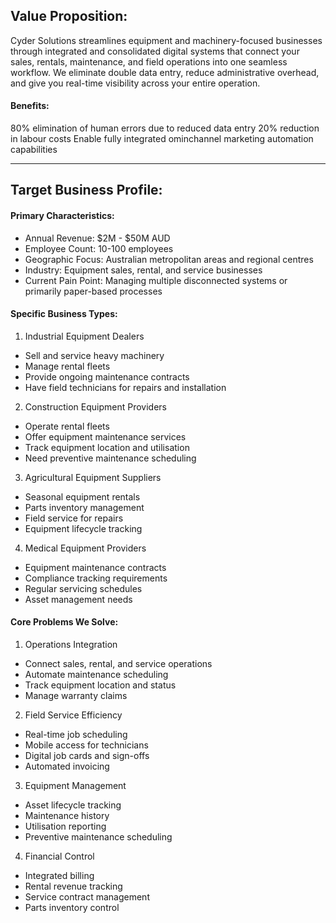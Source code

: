 ## Value Proposition:
Cyder Solutions streamlines equipment and machinery-focused businesses through integrated and consolidated digital systems that connect your sales, rentals, maintenance, and field operations into one seamless workflow. We eliminate double data entry, reduce administrative overhead, and give you real-time visibility across your entire operation.

#### Benefits:
80% elimination of human errors due to reduced data entry
20% reduction in labour costs
Enable fully integrated ominchannel marketing automation capabilities

---
## Target Business Profile:
#### Primary Characteristics:
- Annual Revenue: $2M - $50M AUD
- Employee Count: 10-100 employees
- Geographic Focus: Australian metropolitan areas and regional centres
- Industry: Equipment sales, rental, and service businesses
- Current Pain Point: Managing multiple disconnected systems or primarily paper-based processes

#### Specific Business Types:
1. Industrial Equipment Dealers
- Sell and service heavy machinery
- Manage rental fleets
- Provide ongoing maintenance contracts
- Have field technicians for repairs and installation

2. Construction Equipment Providers
- Operate rental fleets
- Offer equipment maintenance services
- Track equipment location and utilisation
- Need preventive maintenance scheduling

3. Agricultural Equipment Suppliers
- Seasonal equipment rentals
- Parts inventory management
- Field service for repairs
- Equipment lifecycle tracking

4. Medical Equipment Providers
- Equipment maintenance contracts
- Compliance tracking requirements
- Regular servicing schedules
- Asset management needs

#### Core Problems We Solve:
1. Operations Integration
- Connect sales, rental, and service operations
- Automate maintenance scheduling
- Track equipment location and status
- Manage warranty claims

2. Field Service Efficiency
- Real-time job scheduling
- Mobile access for technicians
- Digital job cards and sign-offs
- Automated invoicing

3. Equipment Management
- Asset lifecycle tracking
- Maintenance history
- Utilisation reporting
- Preventive maintenance scheduling

4. Financial Control
- Integrated billing
- Rental revenue tracking
- Service contract management
- Parts inventory control
